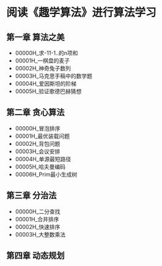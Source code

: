 # 阅读《趣学算法》进行算法学习
## 第一章 算法之美
* 00000H_求-11-1..的n项和
* 00001H_一棋盘的麦子
* 00002H_神奇兔子数列
* 00003H_马克思手稿中的数学题
* 00004H_爱因斯坦的阶梯
* 00005H_验证歌德巴赫猜想

## 第二章 贪心算法
* 00000H_冒泡排序
* 00001H_最优装载问题
* 00002H_背包问题
* 00003H_会议安排  
* 00004H_单源最短路径 
* 00005H_哈夫曼编码
* 00006H_Prim最小生成树

## 第三章 分治法
* 00000H_二分查找
* 00001H_合并排序
* 00002H_快速排序
* 00003H_大整数乘法

## 第四章  动态规划
